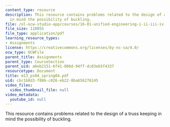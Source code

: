 ```yaml
---
content_type: resource
description: This resource contains problems related to the design of a truss keeping
  in mind the possibility of buckling.
file: /ol-ocw-studio-app/courses/16-01-unified-engineering-i-ii-iii-iv-fall-2005-spring-2006/cbc1b8d3f886c026eb228ba656276145_m13_ps04_spring04.pdf
file_size: 110055
file_type: application/pdf
learning_resource_types:
- Assignments
license: https://creativecommons.org/licenses/by-nc-sa/4.0/
ocw_type: OCWFile
parent_title: Assignments
parent_type: CourseSection
parent_uid: a6eb2151-6f41-806d-94ff-dc83eb5f4337
resourcetype: Document
title: m13_ps04_spring04.pdf
uid: cbc1b8d3-f886-c026-eb22-8ba656276145
video_files:
  video_thumbnail_file: null
video_metadata:
  youtube_id: null
---
```

This resource contains problems related to the design of a truss keeping in mind the possibility of buckling.